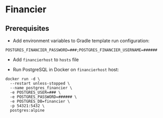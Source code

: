 # Financier

## Prerequisites

- Add environment variables to Gradle template run configuration:
```
POSTGRES_FINANCIER_PASSWORD=###;POSTGRES_FINANCIER_USERNAME=######
```

- Add `financierhost` to `hosts` file

- Run PostgreSQL in Docker on `financierhost` host:
```shell
docker run -d \
  --restart unless-stopped \
  --name postgres_financier \
  -e POSTGRES_USER=### \
  -e POSTGRES_PASSWORD=###### \
  -e POSTGRES_DB=financier \
  -p 54321:5432 \
  postgres:alpine
```
